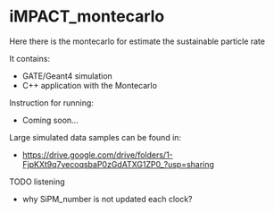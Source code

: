 # iMPACT_montecarlo

Here there is the montecarlo for estimate the sustainable particle rate

It contains:
- GATE/Geant4 simulation
- C++ application with the Montecarlo

Instruction for running:
- Coming soon...

Large simulated data samples can be found in:
- https://drive.google.com/drive/folders/1-FjpKXt9q7yecoqsbaP0zGdATXG1ZP0_?usp=sharing

TODO listening
- why SiPM_number is not updated each clock?
